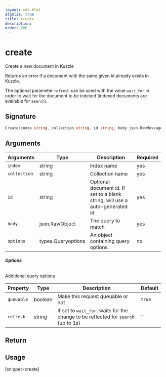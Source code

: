 ```yaml
---
layout: sdk.html
algolia: true
title: create
description:
order: 200
---
```


# create

Create a new document in Kuzzle

Returns an error if a document with the same given id already exists in Kuzzle.

The optional parameter `refresh` can be used with the value `wait_for` in order to wait for the document to be indexed (indexed documents are available for `search`).

## Signature

```go
Create(index string, collection string, id string, body json.RawMessage, options types.QueryOptions) (json.RawMessage, error) {
```

## Arguments

| Arguments | Type | Description | Required |
| --- | --- | --- | --- |
| `index` | string | Index name | yes |
| `collection` | string | Collection name | yes |
| `id` | string | Optional document id. If set to a blank string, will use a auto-generated id | yes |
| `body` | json.RawObject | The query to match | yes |
| `options` | types.Queryoptions | An object containing query options. | no |

###### **Options**

Additional query options

| Property   | Type    | Description                       | Default |
| ---------- | ------- | --------------------------------- | ------- |
| `queuable` | boolean | Make this request queuable or not | `true`  |
| `refresh` | string | If set to `wait_for`, waits for the change to be reflected for `search` (up to 1s) | `` |

## Return

## Usage

[snippet=create]
